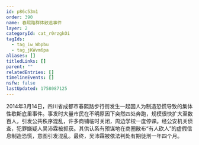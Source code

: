 ```yaml
---
id: p86c53m1
order: 390
name: 春熙路群体散逃事件
layer: 2
categoryId: cat_r0rzgkOi
tagIds:
  - tag_iw_Wbpbu
  - tag_jKWvm6pa
aliases: []
titledLinks: []
parent: ""
relatedEntries: []
timelineEvents: []
nsfw: false
lastUpdated: 1758087125
---
```


2014年3月14日，四川省成都市春熙路步行街发生一起因人为制造恐慌导致的集体性歇斯底里事件。事发时大量市民在不明原因下突然四处奔跑，规模很快扩大至数百人，引发公共秩序混乱，许多商铺临时关闭，周边学校一度停课。经公安机关侦查，犯罪嫌疑人吴沛霖被抓获。其供认系有预谋地在商圈散布“有人砍人”的虚假信息制造恐慌，意图引发混乱。最终，吴沛霖被依法判处有期徒刑一年四个月。